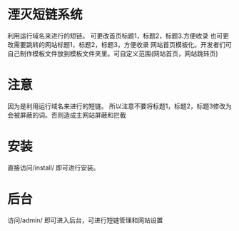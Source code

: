 # 湮灭短链系统
利用运行域名来进行的短链。
可更改首页标题1，标题2，标题3.方便收录
也可更改需要跳转的网站标题1，标题2，标题3，方便收录
网站首页模板化。开发者们可自己制作模板文件放到模板文件夹里。可自定义范围(网站首页，网站跳转页)
# 注意
因为是利用运行域名来进行的短链。
所以注意不要将标题1，标题2，标题3修改为会被屏蔽的词。否则造成主网站屏蔽和拦截
# 安装
直接访问/install/  即可进行安装。
# 后台
访问/admin/ 即可进入后台，可进行短链管理和网站设置
